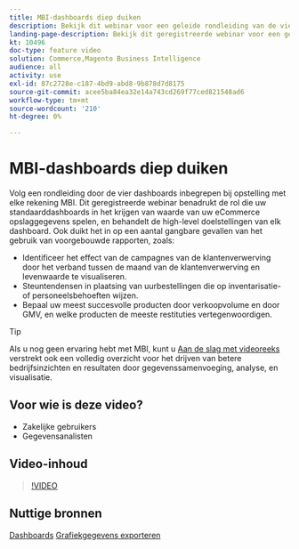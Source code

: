 ```yaml
---
title: MBI-dashboards diep duiken
description: Bekijk dit webinar voor een geleide rondleiding van de vier dashboards inbegrepen bij opstelling met elke rekening MBI.
landing-page-description: Bekijk dit geregistreerde webinar voor een geleide tour van de vier dashboards inbegrepen bij opstelling met elke rekening MBI.
kt: 10496
doc-type: feature video
solution: Commerce,Magento Business Intelligence
audience: all
activity: use
exl-id: 87c2728e-c187-4bd9-abd8-9b878d7d8175
source-git-commit: acee5ba84ea32e14a743cd269f77ced821548ad6
workflow-type: tm+mt
source-wordcount: '210'
ht-degree: 0%

---
```


# MBI-dashboards diep duiken

Volg een rondleiding door de vier dashboards inbegrepen bij opstelling met elke rekening MBI. Dit geregistreerde webinar benadrukt de rol die uw standaarddashboards in het krijgen van waarde van uw eCommerce opslaggegevens spelen, en behandelt de high-level doelstellingen van elk dashboard. Ook duikt het in op een aantal gangbare gevallen van het gebruik van voorgebouwde rapporten, zoals:

- Identificeer het effect van de campagnes van de klantenverwerving door het verband tussen de maand van de klantenverwerving en levenwaarde te visualiseren.
- Steuntendensen in plaatsing van uurbestellingen die op inventarisatie- of personeelsbehoeften wijzen.
- Bepaal uw meest succesvolle producten door verkoopvolume en door GMV, en welke producten de meeste restituties vertegenwoordigen.

>[!TIP]
>
>Als u nog geen ervaring hebt met MBI, kunt u [Aan de slag met videoreeks](./../1-overview.md) verstrekt ook een volledig overzicht voor het drijven van betere bedrijfsinzichten en resultaten door gegevenssamenvoeging, analyse, en visualisatie.

## Voor wie is deze video?

- Zakelijke gebruikers
- Gegevensanalisten

## Video-inhoud

>[!VIDEO](https://video.tv.adobe.com/v/343498?quality=12&learn=on)

## Nuttige bronnen

[Dashboards](https://docs.magento.com/mbi/data-user/dashboards/ess-dashboards.html)
[Grafiekgegevens exporteren](https://docs.magento.com/mbi/data-user/export-data/exp-chart-dash.html)
